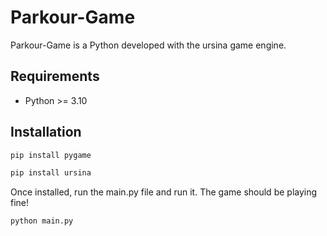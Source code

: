 # Parkour-Game

Parkour-Game is a Python developed with the ursina game engine.

## Requirements

- Python >= 3.10

## Installation

```bash
pip install pygame
```

```bash
pip install ursina
```

Once installed, run the main.py file and run it. The game should be playing fine!

```bash
python main.py
```
